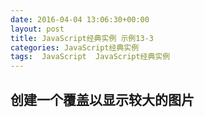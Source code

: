 ```yaml
---
date: 2016-04-04 13:06:30+00:00
layout: post
title: JavaScript经典实例 示例13-3
categories: JavaScript经典实例
tags:  JavaScript  JavaScript经典实例
---
```


创建一个覆盖以显示较大的图片
----------------

<html>
    <head>
        <title>Overlay</title>
        <meta charset="utf-8" />
        <style type="text/css">
            img
            {
                padding: 5px;
            }
            
            #outer
            {
                width: 100%;
                height: 100%;
            }
            
            .overlay
            {
                background-color: #000;
                opacity: .7;
                filter: alpha(opacity = 70);
                position: fixed;
                top: 0;
                left: 0;
                z-index: 10;
            }
            
            .overlayimg
            {
                position: absolute;
                z-index: 11;
                left: 50px;
                top: 50px;
            }
            
        </style>
        <script type="text/javascript">
            function expandPhoto() {
                
                // 创建覆盖并将其附加到页面
                var overlay = document.createElement('div'),
                
                // 创建图像并将其附加到页面
                    img = document.createElement('img');
                
                overlay.setAttribute('id', 'overlay');
                overlay.setAttribute('class', 'overlay');
                document.body.appendChild(overlay);
                img.setAttribute('id', 'img');
                img.src = this.getAttribute('data-larger');
                img.setAttribute('class', 'overlayimg');
                
                // click to restore page
                img.onclick = restore;
                document.body.appendChild(img);
            }
            
            // 将页面回复正常
            function restore() {
                document.body.removeChild(document.getElementById('overlay'));
                document.body.removeChild(document.getElementById('img'));
            }
            
            window.onload = function() {
                var imgs = document.getElementsByTagName('img');
                
                imgs[0].focus();
                for (var i = 0; i < imgs.length; i++) {
                    imgs[i].onclick = expandPhoto;
                    imgs[i].onkeydown = expandPhoto;
                }
                
            }
           
        </script>
    </head>
    <body>
        <div id="outer">
            <p>Mouse click on image to expand the photo. To close expanded photo, mouse click on image.</p>
            <img src="http://lovechina.xyz/assets/media/image/dragonfly2.thumbnail.jpg" data-larger="http://lovechina.xyz/assets/media/image/dragonfly2.jpg" alt="image of common dragonfly on bright green and pink flowers"/>
            <img src="http://lovechina.xyz/assets/media/image/dragonfly4.thumbnail.jpg" data-larger="http://lovechina.xyz/assets/media/image/dragonfly4.jpg" alt="Drak orange dragonfly on water lily"/>
            <img src="http://lovechina.xyz/assets/media/image/dragonfly6.thumbnail.jpg" data-larger="http://lovechina.xyz/assets/media/image/dragonfly6.jpg" alt="Drak orange dragonfly on purple water lily"/>
            <img src="http://lovechina.xyz/assets/media/image/dragonfly8.thumbnail.jpg" data-larger="http://lovechina.xyz/assets/media/image/dragonfly8.jpg" alt="Dragonfly on bright pink water lily"/>
        </div>
    </body>
</html>

源码如下：

{% highlight yaml %} 
<!DOCTYPE html>
<html>
    <head>
        <title>Overlay</title>
        <meta charset="utf-8" />
        <style type="text/css">
            img
            {
                padding: 5px;
            }
            
            #outer
            {
                width: 100%;
                height: 100%;
            }
            
            .overlay
            {
                background-color: #000;
                opacity: .7;
                filter: alpha(opacity = 70);
                position: fixed;
                top: 0;
                left: 0;
                z-index: 10;
            }
            
            .overlayimg
            {
                position: absolute;
                z-index: 11;
                left: 50px;
                top: 50px;
            }
            
        </style>
        <script type="text/javascript">
            function expandPhoto() {
                
                // 创建覆盖并将其附加到页面
                var overlay = document.createElement('div'),
                
                // 创建图像并将其附加到页面
                    img = document.createElement('img');
                
                overlay.setAttribute('id', 'overlay');
                overlay.setAttribute('class', 'overlay');
                document.body.appendChild(overlay);
                img.setAttribute('id', 'img');
                img.src = this.getAttribute('data-larger');
                img.setAttribute('class', 'overlayimg');
                
                // click to restore page
                img.onclick = restore;
                document.body.appendChild(img);
            }
            
            // 将页面回复正常
            function restore() {
                document.body.removeChild(document.getElementById('overlay'));
                document.body.removeChild(document.getElementById('img'));
            }
            
            window.onload = function() {
                var imgs = document.getElementsByTagName('img');
                
                imgs[0].focus();
                for (var i = 0; i < imgs.length; i++) {
                    imgs[i].onclick = expandPhoto;
                    imgs[i].onkeydown = expandPhoto;
                }
                
            }
           
        </script>
    </head>
    <body>
        <div id="outer">
            <p>Mouse click on image to expand the photo. To close expanded photo, mouse click on image.</p>
            <img src="dragonfly2.thumbnail.jpg" data-larger="dragonfly2.jpg" alt="image of common dragonfly on bright green and pink flowers"/>
            <img src="dragonfly4.thumbnail.jpg" data-larger="dragonfly4.jpg" alt="Drak orange dragonfly on water lily"/>
            <img src="dragonfly6.thumbnail.jpg" data-larger="dragonfly6.jpg" alt="Drak orange dragonfly on purple water lily"/>
            <img src="dragonfly8.thumbnail.jpg" data-larger="dragonfly8.jpg" alt="Dragonfly on bright pink water lily"/>
        </div>
    </body>
</html>
{% endhighlight %}

